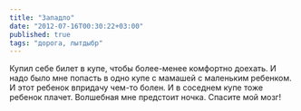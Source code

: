 ```yaml
---
title: "Западло"
date: "2012-07-16T00:30:22+03:00"
published: true
tags: "дорога, лытдыбр"
---
```


Купил себе билет в купе, чтобы более-менее комфортно доехать. И надо было мне попасть в одно купе с мамашей с маленьким ребенком. И этот ребенок впридачу чем-то болен. И в соседнем купе тоже ребенок плачет. Волшебная мне предстоит ночка. Спасите мой мозг! 